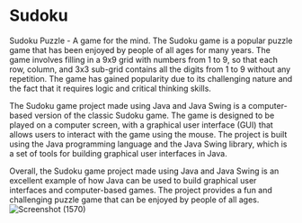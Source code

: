 # Sudoku
Sudoku Puzzle - A game for the mind.
The Sudoku game is a popular puzzle game that has been enjoyed by people of all ages for many years. The game involves filling in a 9x9 grid with numbers from 1 to 9, so that each row, column, and 3x3 sub-grid contains all the digits from 1 to 9 without any repetition. The game has gained popularity due to its challenging nature and the fact that it requires logic and critical thinking skills.

The Sudoku game project made using Java and Java Swing is a computer-based version of the classic Sudoku game. The game is designed to be played on a computer screen, with a graphical user interface (GUI) that allows users to interact with the game using the mouse. The project is built using the Java programming language and the Java Swing library, which is a set of tools for building graphical user interfaces in Java.

Overall, the Sudoku game project made using Java and Java Swing is an excellent example of how Java can be used to build graphical user interfaces and computer-based games. The project provides a fun and challenging puzzle game that can be enjoyed by people of all ages.
![Screenshot (1570)](https://github.com/ayu6190/Sudoku/assets/114721659/0592bbf9-fe90-4db5-a2af-f9f49b6ce593)

